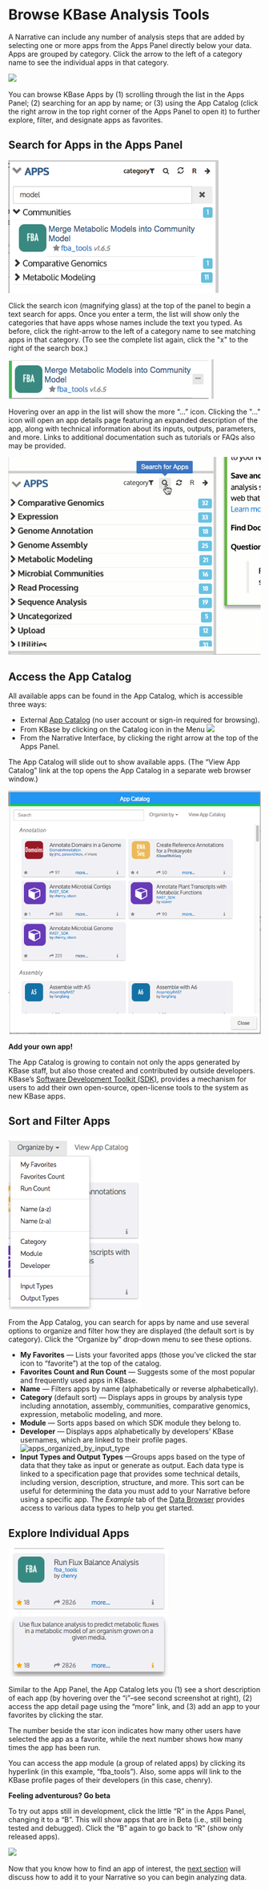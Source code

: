 # Browse KBase Analysis Tools

A Narrative can include any number of analysis steps that are added by selecting one or more apps from the Apps Panel directly below your data. Apps are grouped by category. Click the arrow to the left of a category name to see the individual apps in that category.

![](../../.gitbook/assets/app-panel-open.png)

You can browse KBase Apps by (1) scrolling through the list in the Apps Panel; (2) searching for an app by name; or (3) using the App Catalog (click the right arrow in the top right corner of the Apps Panel to open it) to further explore, filter, and designate apps as favorites.

## **Search for Apps in the Apps Panel**

![](../../.gitbook/assets/screen-shot-2017-11-28-at-3.03.38-pm.png)

Click the search icon (magnifying glass) at the top of the panel to begin a text search for apps. Once you enter a term, the list will show only the categories that have apps whose names include the text you typed. As before, click the right-arrow to the left of a category name to see matching apps in that category. (To see the complete list again, click the "x" to the right of the search box.)

![](../../.gitbook/assets/screen-shot-2017-11-28-at-3.05.09-pm.png)

Hovering over an app in the list will show the more “…” icon. Clicking the "..." icon will open an app details page featuring an expanded description of the app, along with technical information about its inputs, outputs, parameters, and more. Links to additional documentation such as tutorials or FAQs also may be provided.

![](../../.gitbook/assets/apppanelsearch.gif)

## **Access the App Catalog**

All available apps can be found in the App Catalog, which is accessible three ways:

* External [App Catalog](https://kbase.us/applist/) (no user account or sign-in required for browsing).
* From KBase by clicking on the Catalog icon in the Menu ![](<../../.gitbook/assets/catalog\_dashboardmenu (1).png>)&#x20;
* From the Narrative Interface, by clicking the right arrow at the top of the Apps Panel.

The App Catalog will slide out to show available apps. (The “View App Catalog” link at the top opens the App Catalog in a separate web browser window.)

![](../../.gitbook/assets/screen-shot-2017-01-31-at-10.08.43-pm.png)

**Add your own app!**

The App Catalog is growing to contain not only the apps generated by KBase staff, but also those created and contributed by outside developers. KBase’s [Software Development Toolkit (SDK)](https://kbase.github.io/kb\_sdk\_docs/), provides a mechanism for users to add their own open-source, open-license tools to the system as new KBase apps.

## **Sort and Filter Apps**

[![](../../.gitbook/assets/screen-shot-2017-01-31-at-10.11.24-pm.png)](https://kbase.us/wp-content/uploads/2014/12/Screen-Shot-2017-01-31-at-10.11.24-PM.png)

From the App Catalog, you can search for apps by name and use several options to organize and filter how they are displayed (the default sort is by category). Click the “Organize by” drop-down menu to see these options.

* **My Favorites** — Lists your favorited apps (those you’ve clicked the star icon to “favorite”) at the top of the catalog.
* **Favorites Count and Run Count** — Suggests some of the most popular and frequently used apps in KBase.
* **Name** — Filters apps by name (alphabetically or reverse alphabetically).
* **Category** (default sort) — Displays apps in groups by analysis type including annotation, assembly, communities, comparative genomics, expression, metabolic modeling, and more.
* **Module** — Sorts apps based on which SDK module they belong to.
* **Developer** — Displays apps alphabetically by developers’ KBase usernames, which are linked to their profile pages.\
  ![apps\_organized\_by\_input\_type](../../.gitbook/assets/apps\_organized\_by\_input\_type-300x230.png)
* **Input Types and Output Types** —Groups apps based on the type of data that they take as input or generate as output. Each data type is linked to a specification page that provides some technical details, including version, description, structure, and more. This sort can be useful for determining the data you must add to your Narrative before using a specific app. The _Example_ tab of the [Data Browser](add-data.md) provides access to various data types to help you get started.

## **Explore Individual Apps**

![](../../.gitbook/assets/screen-shot-2017-01-31-at-10.20.03-pm.png)![Screen Shot 2017-01-31 at 10.20.11 PM](../../.gitbook/assets/screen-shot-2017-01-31-at-10.20.11-pm.png)

Similar to the App Panel, the App Catalog lets you (1) see a short description of each app (by hovering over the “i”–see second screenshot at right), (2) access the app detail page using the “more” link, and (3) add an app to your favorites by clicking the star.

The number beside the star icon indicates how many other users have selected the app as a favorite, while the next number shows how many times the app has been run.

You can access the app module (a group of related apps) by clicking its hyperlink (in this example, “fba\_tools”). Also, some apps will link to the KBase profile pages of their developers (in this case, chenry).

**Feeling adventurous? Go beta**

To try out apps still in development, click the little “R” in the Apps Panel, changing it to a “B”. This will show apps that are in Beta (i.e., still being tested and debugged). Click the “B” again to go back to “R” (show only released apps).

![](<../../.gitbook/assets/betaapps\_menu (3).png>)

Now that you know how to find an app of interest, the [next section](analyze-data.md) will discuss how to add it to your Narrative so you can begin analyzing data.
